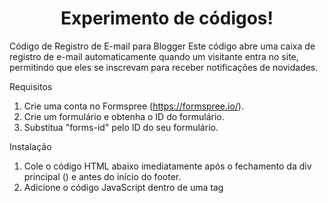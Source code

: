 <h1 align="center">Experimento de códigos!</h1>

<p text-align="center">Código de Registro de E-mail para Blogger
Este código abre uma caixa de registro de e-mail automaticamente quando um visitante entra no site, permitindo que eles se inscrevam para receber notificações de novidades.

Requisitos
1. Crie uma conta no Formspree (https://formspree.io/).
2. Crie um formulário e obtenha o ID do formulário.
3. Substitua "forms-id" pelo ID do seu formulário.

Instalação
1. Cole o código HTML abaixo imediatamente após o fechamento da div principal (</div>) e antes do início do footer.
2. Adicione o código JavaScript dentro de uma tag <script> abaixo do código HTML.
3. Insira o código CSS dentro de uma tag <style> no cabeçalho (<head>) do seu tema.</p>


<h2 align="center">Contribuições são bem vindas! 🤗</h2>

#

<h3 align="center">Você pode ver o resultado olhando o blog do <a href="https://kenshin-seigi.site">Kenshin Seigi</a> </h3>


